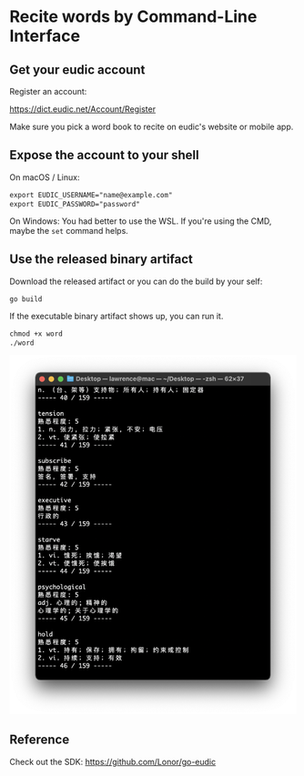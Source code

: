 # Recite words by Command-Line Interface

## Get your eudic account

Register an account:

https://dict.eudic.net/Account/Register

Make sure you pick a word book to recite on eudic's website or mobile app.

## Expose the account to your shell

On macOS / Linux:

```shell
export EUDIC_USERNAME="name@example.com"
export EUDIC_PASSWORD="password"
```

On Windows:
You had better to use the WSL. If you're using the CMD, maybe the `set` command helps.

## Use the released binary artifact

Download the released artifact or you can do the build by your self:

```shell
go build
```

If the executable binary artifact shows up, you can run it.

```shell
chmod +x word
./word
```

![work](./cli.png)

## Reference

Check out the SDK: https://github.com/Lonor/go-eudic